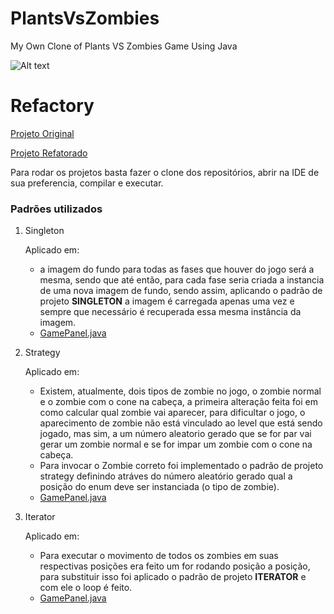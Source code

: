 # PlantsVsZombies
My Own Clone of Plants VS Zombies Game Using Java

![Alt text](/../master/pvz.png?raw=true "Screenshot")


# Refactory

[Projeto Original](https://github.com/arminkz/PlantsVsZombies)

[Projeto Refatorado](https://github.com/barbosajackson/PlantsVsZombies)

Para rodar os projetos basta fazer o clone dos repositórios, abrir na IDE  de sua preferencia, compilar e executar.

### Padrões utilizados

  1. Singleton
  
     Aplicado em:
        - a imagem do fundo para todas as fases que houver do jogo será a mesma, sendo que até então, para cada fase seria criada a instancia de uma nova imagem de fundo, sendo assim, aplicando o padrão de projeto **SINGLETON** a imagem é carregada apenas uma vez e sempre que necessário é recuperada essa mesma instância da imagem.
        - [GamePanel.java](https://github.com/BarbosaJackson/PlantsVsZombies/blob/master/src/GamePanel.java#L58) 
  1. Strategy
  
     Aplicado em:
     - Existem, atualmente, dois tipos de zombie no jogo, o zombie normal e o zombie com o cone na cabeça, a primeira alteração feita foi em como calcular qual zombie vai aparecer, para dificultar o jogo, o aparecimento de zombie não está vinculado ao level que está sendo jogado, mas sim, a um número aleatorio gerado que se for par vai gerar um zombie normal e se for impar um zombie com o cone na cabeça.
     - Para invocar o Zombie correto foi implementado o padrão de projeto strategy definindo atráves do número aleatório gerado qual a posição do enum deve ser  instanciada (o tipo de zombie).
     - [GamePanel.java](https://github.com/BarbosaJackson/PlantsVsZombies/blob/master/src/GamePanel.java#L119)

  1. Iterator
  
     Aplicado em:
        - Para executar o movimento de todos os zombies em suas respectivas posições era feito um for rodando posição a posição, para substituir isso foi aplicado o padrão de projeto **ITERATOR** e com ele o loop é feito.
        - [GamePanel.java](https://github.com/BarbosaJackson/PlantsVsZombies/blob/master/src/GamePanel.java#L130)

